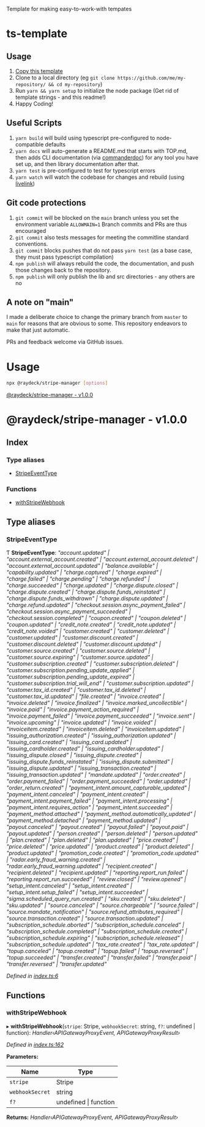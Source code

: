 
<a name="readmemd"></a>

Template for making easy-to-work-with tempates

# ts-template

## Usage

1. [Copy this template](https://github.com/rhdeck/ts-template/)
2. Clone to a local directory (eg `git clone https://github.com/me/my-repository/ && cd my-repository`)
3. Run `yarn && yarn setup` to initialize the node package (Get rid of template strings - and this readme!)
4. Happy Coding!

## Useful Scripts

1. `yarn build` will build using typescript pre-configured to node-compatible defaults
2. `yarn docs` will auto-generate a README.md that starts with TOP.md, then adds CLI documentation (via [commanderdoc](https://npmjs.com/package/commanderdoc)) for any tool you have set up, and then library documentation after that.
3. `yarn test` is pre-configured to test for typescript errors
4. `yarn watch` will watch the codebase for changes and rebuild (using [livelink](https://npmjs.com/package/@raydeck/livelink))

## Git code protections

1. `git commit` will be blocked on the `main` branch unless you set the environment variable `ALLOWMAIN=1` Branch commits and PRs are thus encouraged
2. `git commit` also tests messages for meeting the commitline standard conventions.
3. `git commit` blocks pushes that do not pass `yarn test` (as a base case, they must pass typescript compilation)
4. `npm publish` will always rebuild the code, the documentation, and push those changes back to the repository.
5. `npm publish` will only publish the lib and src directories - any others are no

## A note on "main"

I made a deliberate choice to change the primary branch from `master` to `main` for reasons that are obvious to some. This repository endeavors to make that just automatic.

PRs and feedback welcome via GitHub issues.


<a name="__climd"></a>

# Usage
```bash
npx @raydeck/stripe-manager [options]
```

<a name="_librarymd"></a>

[@raydeck/stripe-manager - v1.0.0](#readmemd)

# @raydeck/stripe-manager - v1.0.0

## Index

### Type aliases

* [StripeEventType](#stripeeventtype)

### Functions

* [withStripeWebhook](#withstripewebhook)

## Type aliases

###  StripeEventType

Ƭ **StripeEventType**: *"account.updated" | "account.external_account.created" | "account.external_account.deleted" | "account.external_account.updated" | "balance.available" | "capability.updated" | "charge.captured" | "charge.expired" | "charge.failed" | "charge.pending" | "charge.refunded" | "charge.succeeded" | "charge.updated" | "charge.dispute.closed" | "charge.dispute.created" | "charge.dispute.funds_reinstated" | "charge.dispute.funds_withdrawn" | "charge.dispute.updated" | "charge.refund.updated" | "checkout.session.async_payment_failed" | "checkout.session.async_payment_succeeded" | "checkout.session.completed" | "coupon.created" | "coupon.deleted" | "coupon.updated" | "credit_note.created" | "credit_note.updated" | "credit_note.voided" | "customer.created" | "customer.deleted" | "customer.updated" | "customer.discount.created" | "customer.discount.deleted" | "customer.discount.updated" | "customer.source.created" | "customer.source.deleted" | "customer.source.expiring" | "customer.source.updated" | "customer.subscription.created" | "customer.subscription.deleted" | "customer.subscription.pending_update_applied" | "customer.subscription.pending_update_expired" | "customer.subscription.trial_will_end" | "customer.subscription.updated" | "customer.tax_id.created" | "customer.tax_id.deleted" | "customer.tax_id.updated" | "file.created" | "invoice.created" | "invoice.deleted" | "invoice.finalized" | "invoice.marked_uncollectible" | "invoice.paid" | "invoice.payment_action_required" | "invoice.payment_failed" | "invoice.payment_succeeded" | "invoice.sent" | "invoice.upcoming" | "invoice.updated" | "invoice.voided" | "invoiceitem.created" | "invoiceitem.deleted" | "invoiceitem.updated" | "issuing_authorization.created" | "issuing_authorization.updated" | "issuing_card.created" | "issuing_card.updated" | "issuing_cardholder.created" | "issuing_cardholder.updated" | "issuing_dispute.closed" | "issuing_dispute.created" | "issuing_dispute.funds_reinstated" | "issuing_dispute.submitted" | "issuing_dispute.updated" | "issuing_transaction.created" | "issuing_transaction.updated" | "mandate.updated" | "order.created" | "order.payment_failed" | "order.payment_succeeded" | "order.updated" | "order_return.created" | "payment_intent.amount_capturable_updated" | "payment_intent.canceled" | "payment_intent.created" | "payment_intent.payment_failed" | "payment_intent.processing" | "payment_intent.requires_action" | "payment_intent.succeeded" | "payment_method.attached" | "payment_method.automatically_updated" | "payment_method.detached" | "payment_method.updated" | "payout.canceled" | "payout.created" | "payout.failed" | "payout.paid" | "payout.updated" | "person.created" | "person.deleted" | "person.updated" | "plan.created" | "plan.deleted" | "plan.updated" | "price.created" | "price.deleted" | "price.updated" | "product.created" | "product.deleted" | "product.updated" | "promotion_code.created" | "promotion_code.updated" | "radar.early_fraud_warning.created" | "radar.early_fraud_warning.updated" | "recipient.created" | "recipient.deleted" | "recipient.updated" | "reporting.report_run.failed" | "reporting.report_run.succeeded" | "review.closed" | "review.opened" | "setup_intent.canceled" | "setup_intent.created" | "setup_intent.setup_failed" | "setup_intent.succeeded" | "sigma.scheduled_query_run.created" | "sku.created" | "sku.deleted" | "sku.updated" | "source.canceled" | "source.chargeable" | "source.failed" | "source.mandate_notification" | "source.refund_attributes_required" | "source.transaction.created" | "source.transaction.updated" | "subscription_schedule.aborted" | "subscription_schedule.canceled" | "subscription_schedule.completed" | "subscription_schedule.created" | "subscription_schedule.expiring" | "subscription_schedule.released" | "subscription_schedule.updated" | "tax_rate.created" | "tax_rate.updated" | "topup.canceled" | "topup.created" | "topup.failed" | "topup.reversed" | "topup.succeeded" | "transfer.created" | "transfer.failed" | "transfer.paid" | "transfer.reversed" | "transfer.updated"*

*Defined in [index.ts:6](https://github.com/rhdeck/stripe-manager/blob/fcd3fe0/src/index.ts#L6)*

## Functions

###  withStripeWebhook

▸ **withStripeWebhook**(`stripe`: Stripe, `webhookSecret`: string, `f?`: undefined | function): *Handler‹APIGatewayProxyEvent, APIGatewayProxyResult›*

*Defined in [index.ts:162](https://github.com/rhdeck/stripe-manager/blob/fcd3fe0/src/index.ts#L162)*

**Parameters:**

Name | Type |
------ | ------ |
`stripe` | Stripe |
`webhookSecret` | string |
`f?` | undefined &#124; function |

**Returns:** *Handler‹APIGatewayProxyEvent, APIGatewayProxyResult›*
